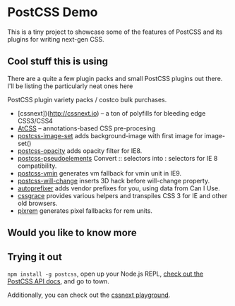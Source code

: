 # PostCSS Demo

This is a tiny project to showcase some of the features of PostCSS and its plugins for writing next-gen CSS.

## Cool stuff this is using

There are a quite a few plugin packs and small PostCSS plugins out there. I'll be listing the particularly neat ones here

PostCSS plugin variety packs / costco bulk purchases.

* [cssnext])(http://cssnext.io) – a ton of polyfills for bleeding edge CSS3/CSS4
* [AtCSS](https://github.com/morishitter/atcss) – annotations-based CSS pre-procesing
* [postcss-image-set](https://github.com/postcss/postcss-image-set) adds background-image with first image for image-set()
* [postcss-opacity](https://github.com/postcss/postcss-opacity) adds opacity filter for IE8.
* [postcss-pseudoelements](https://github.com/postcss/postcss-psuedoelements) Convert :: selectors into : selectors for IE 8 compatibility.
* [postcss-vmin](https://github.com/postcss/postcss-vmin) generates vm fallback for vmin unit in IE9.
* [postcss-will-change](https://github.com/postcss/postcss-will-change) inserts 3D hack before will-change property.
* [autoprefixer](https://github.com/postcss/postcss-autoprefixer) adds vendor prefixes for you, using data from Can I Use.
* [cssgrace](https://github.com/cssdream/cssgrace) provides various helpers and transpiles CSS 3 for IE and other old browsers.
* [pixrem](https://github.com/robwierzbowski/node-pixrem) generates pixel fallbacks for rem units.


## Would you like to know more

## Trying it out
`npm install -g postcss`, open up your Node.js REPL, [check out the PostCSS API docs](https://github.com/postcss/postcss/blob/master/docs/api.md), and go to town.

Additionally, you can check out the [cssnext playground](http://cssnext.io/playground/).
